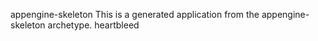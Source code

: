 
appengine-skeleton
This is a generated application from the appengine-skeleton archetype.
heartbleed
